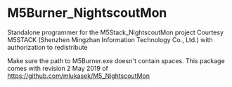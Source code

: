 # M5Burner_NightscoutMon
Standalone programmer for the M5Stack_NightscoutMon project
Courtesy M5STACK (Shenzhen Mingzhan Information Technology Co., Ltd.) with authorization to redistribute

Make sure the path to M5Burner.exe doesn't contain spaces.
This package comes with revision 2 May 2019 of https://github.com/mlukasek/M5_NightscoutMon 

